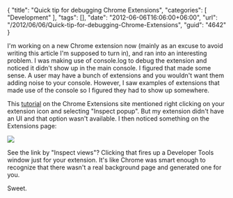 {
	"title": "Quick tip for debugging Chrome Extensions",
	"categories": [
		"Development"
	],
	"tags": [],
	"date": "2012-06-06T16:06:00+06:00",
	"url": "/2012/06/06/Quick-tip-for-debugging-Chrome-Extensions",
	"guid": "4642"
}

I'm working on a new Chrome extension now (mainly as an excuse to avoid writing this article I'm supposed to turn in), and ran into an interesting problem. I was making use of console.log to debug the extension and noticed it didn't show up in the main console. I figured that made some sense. A user may have a bunch of extensions and you wouldn't want them adding noise to your console. However, I saw examples of extensions that made use of the console so I figured they had to show up somewhere. 

This <a href="http://code.google.com/chrome/extensions/tut_debugging.html">tutorial</a> on the Chrome Extensions site mentioned right clicking on your extension icon and selecting "Inspect popup". But my extension didn't have an UI and that option wasn't available. I then noticed something on the Extensions page:

<img src="http://static.raymondcamden.com/images/ScreenClip95.png" />

See the link by "Inspect views"? Clicking that fires up a Developer Tools window just for your extension. It's like Chrome was smart enough to recognize that there wasn't a real background page and generated one for you. 

Sweet.